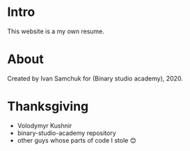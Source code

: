 # Intro
This website is a my own resume.

# About
Created by Ivan Samchuk for (Binary studio academy), 2020.

# Thanksgiving
* Volodymyr Kushnir
* binary-studio-academy repository
* other guys whose parts of code I stole 😊
